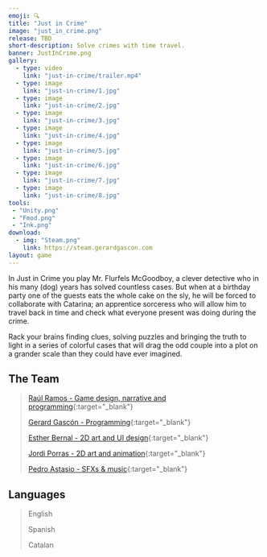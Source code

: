 ```yaml
---
emoji: 🔍
title: "Just in Crime"
image: "just_in_crime.png"
release: TBD
short-description: Solve crimes with time travel.
banner: JustInCrime.png
gallery:
  - type: video
    link: "just-in-crime/trailer.mp4"
  - type: image
    link: "just-in-crime/1.jpg"
  - type: image
    link: "just-in-crime/2.jpg"
  - type: image
    link: "just-in-crime/3.jpg"
  - type: image
    link: "just-in-crime/4.jpg"
  - type: image
    link: "just-in-crime/5.jpg"
  - type: image
    link: "just-in-crime/6.jpg"
  - type: image
    link: "just-in-crime/7.jpg"
  - type: image
    link: "just-in-crime/8.jpg"
tools:
 - "Unity.png"
 - "Fmod.png"
 - "Ink.png"
download:
  - img: "Steam.png"
    link: https://steam.gerardgascon.com
layout: game
---
```


In Just in Crime you play Mr. Flurfels McGoodboy, a clever detective who in his many (dog) years has solved countless cases. But when at a birthday party one of the guests eats the whole cake on the sly, he will be forced to collaborate with Catarina; an apprentice sorceress who will allow him to travel back in time and check what everyone present was doing during the crime.

Rack your brains finding clues, solving puzzles and bringing the truth to light in a series of colorful cases that will drag the odd couple into a plot on a grander scale than they could have ever imagined.

## The Team

> [Raúl Ramos - Game design, narrative and programming](https://twitter.com/MetroGoldyMayer/){:target="_blank"}
>
> [Gerard Gascón - Programming](https://twitter.com/G_of_Geri/){:target="_blank"}
>
> [Esther Bernal - 2D art and UI design](https://www.instagram.com/estherbernalart/){:target="_blank"}
>
> [Jordi Porras - 2D art and animation](https://twitter.com/porras84/){:target="_blank"}
>
> [Pedro Astasio - SFXs & music](https://twitter.com/Pedro_Astasio/){:target="_blank"}

## Languages

> English
>
> Spanish
>
> Catalan
